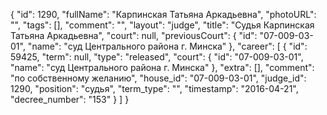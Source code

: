 {
    "id": 1290,
    "fullName": "Карпинская Татьяна Аркадьевна",
    "photoURL": "",
    "tags": [],
    "comment": "",
    "layout": "judge",
    "title": "Судья Карпинская Татьяна Аркадьевна",
    "court": null,
    "previousCourt": {
        "id": "07-009-03-01",
        "name": "суд Центрального района г. Минска"
    },
    "career": [
        {
            "id": 59425,
            "term": null,
            "type": "released",
            "court": {
                "id": "07-009-03-01",
                "name": "суд Центрального района г. Минска"
            },
            "extra": [],
            "comment": "по собственному желанию",
            "house_id": "07-009-03-01",
            "judge_id": 1290,
            "position": "судья",
            "term_type": "",
            "timestamp": "2016-04-21",
            "decree_number": "153"
        }
    ]
}